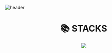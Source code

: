 ![header](https://capsule-render.vercel.app/api?type=waving&color=auto&height=300&section=header&text=Yumin's%20Github%20Profile&fontSize=60)

<div align=center><h1>📚 STACKS</h1></div>
<div align=center> 
  <img src="https://img.shields.io/badge/c++-00599C?style=for-the-badge&logo=c%2B%2B&logoColor=white">
